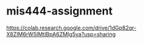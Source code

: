 # mis444-assignment
https://colab.research.google.com/drive/1dGp82qr-X8ZIM6rW5IMtlBpA6ZMIg5va?usp=sharing
